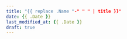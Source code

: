 ```yaml
---
title: "{{ replace .Name "-" " " | title }}"
date: {{ .Date }}
last_modified_at: {{ .Date }}
draft: true
---
```


